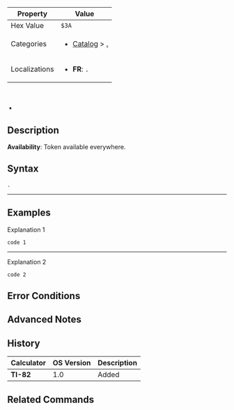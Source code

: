 | Property      | Value |
|---------------|-------|
| Hex Value     | `$3A`|
| Categories    | <ul><li>[Catalog](../categories/Catalog.md) > [.](../categories/Catalog.md#.)</li></ul> |
| Localizations | <ul><li><b>FR</b>: `.`</li></ul> |

# `.`

## Description



<b>Availability</b>: Token available everywhere.

## Syntax
`.`

<hr>

## Examples

Explanation 1
```ti-basic
code 1
```
---
Explanation 2
```ti-basic
code 2
```

## Error Conditions


## Advanced Notes


## History
| Calculator | OS Version | Description |
|------------|------------|-------------|
| <b>TI-82</b> | 1.0 | Added

## Related Commands

    